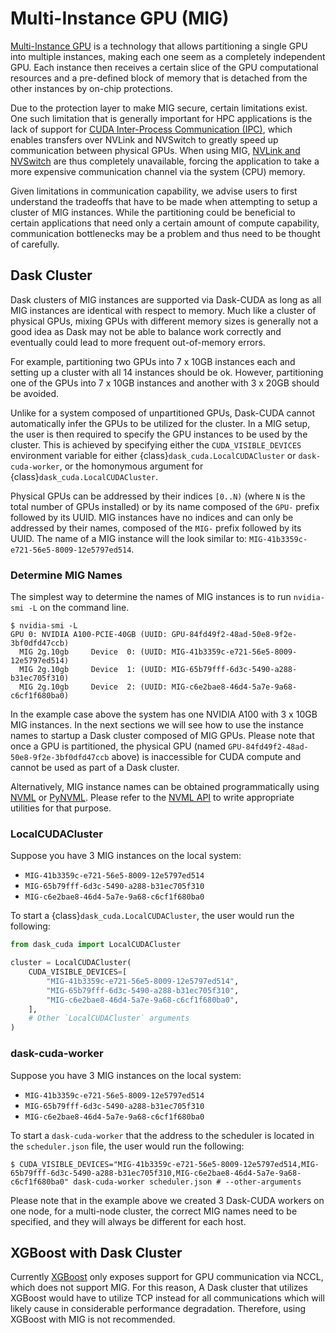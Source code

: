 # Multi-Instance GPU (MIG)

[Multi-Instance GPU](https://www.nvidia.com/en-us/technologies/multi-instance-gpu/) is a technology that allows partitioning a single GPU into multiple instances, making each one seem as a completely independent GPU. Each instance then receives a certain slice of the GPU computational resources and a pre-defined block of memory that is detached from the other instances by on-chip protections.

Due to the protection layer to make MIG secure, certain limitations exist. One such limitation that is generally important for HPC applications is the lack of support for [CUDA Inter-Process Communication (IPC)](https://docs.nvidia.com/cuda/cuda-c-programming-guide/index.html#interprocess-communication), which enables transfers over NVLink and NVSwitch to greatly speed up communication between physical GPUs. When using MIG, [NVLink and NVSwitch](https://www.nvidia.com/en-us/data-center/nvlink/) are thus completely unavailable, forcing the application to take a more expensive communication channel via the system (CPU) memory.

Given limitations in communication capability, we advise users to first understand the tradeoffs that have to be made when attempting to setup a cluster of MIG instances. While the partitioning could be beneficial to certain applications that need only a certain amount of compute capability, communication bottlenecks may be a problem and thus need to be thought of carefully.

## Dask Cluster

Dask clusters of MIG instances are supported via Dask-CUDA as long as all MIG instances are identical with respect to memory. Much like a cluster of physical GPUs, mixing GPUs with different memory sizes is generally not a good idea as Dask may not be able to balance work correctly and eventually could lead to more frequent out-of-memory errors.

For example, partitioning two GPUs into 7 x 10GB instances each and setting up a cluster with all 14 instances should be ok. However, partitioning one of the GPUs into 7 x 10GB instances and another with 3 x 20GB should be avoided.

Unlike for a system composed of unpartitioned GPUs, Dask-CUDA cannot automatically infer the GPUs to be utilized for the cluster. In a MIG setup, the user is then required to specify the GPU instances to be used by the cluster. This is achieved by specifying either the `CUDA_VISIBLE_DEVICES` environment variable for either {class}`dask_cuda.LocalCUDACluster` or `dask-cuda-worker`, or the homonymous argument for {class}`dask_cuda.LocalCUDACluster`.

Physical GPUs can be addressed by their indices `[0..N)` (where `N` is the total number of GPUs installed) or by its name composed of the `GPU-` prefix followed by its UUID. MIG instances have no indices and can only be addressed by their names, composed of the `MIG-` prefix followed by its UUID. The name of a MIG instance will the look similar to: `MIG-41b3359c-e721-56e5-8009-12e5797ed514`.

### Determine MIG Names

The simplest way to determine the names of MIG instances is to run `nvidia-smi -L` on the command line.

```console
$ nvidia-smi -L
GPU 0: NVIDIA A100-PCIE-40GB (UUID: GPU-84fd49f2-48ad-50e8-9f2e-3bf0dfd47ccb)
  MIG 2g.10gb     Device  0: (UUID: MIG-41b3359c-e721-56e5-8009-12e5797ed514)
  MIG 2g.10gb     Device  1: (UUID: MIG-65b79fff-6d3c-5490-a288-b31ec705f310)
  MIG 2g.10gb     Device  2: (UUID: MIG-c6e2bae8-46d4-5a7e-9a68-c6cf1f680ba0)
```

In the example case above the system has one NVIDIA A100 with 3 x 10GB MIG instances. In the next sections we will see how to use the instance names to startup a Dask cluster composed of MIG GPUs. Please note that once a GPU is partitioned, the physical GPU (named `GPU-84fd49f2-48ad-50e8-9f2e-3bf0dfd47ccb` above) is inaccessible for CUDA compute and cannot be used as part of a Dask cluster.

Alternatively, MIG instance names can be obtained programmatically using [NVML](https://developer.nvidia.com/nvidia-management-library-nvml) or [PyNVML](https://pypi.org/project/nvidia-ml-py/). Please refer to the [NVML API](https://docs.nvidia.com/deploy/nvml-api/) to write appropriate utilities for that purpose.

### LocalCUDACluster

Suppose you have 3 MIG instances on the local system:

- `MIG-41b3359c-e721-56e5-8009-12e5797ed514`
- `MIG-65b79fff-6d3c-5490-a288-b31ec705f310`
- `MIG-c6e2bae8-46d4-5a7e-9a68-c6cf1f680ba0`

To start a {class}`dask_cuda.LocalCUDACluster`, the user would run the following:

```python
from dask_cuda import LocalCUDACluster

cluster = LocalCUDACluster(
    CUDA_VISIBLE_DEVICES=[
        "MIG-41b3359c-e721-56e5-8009-12e5797ed514",
        "MIG-65b79fff-6d3c-5490-a288-b31ec705f310",
        "MIG-c6e2bae8-46d4-5a7e-9a68-c6cf1f680ba0",
    ],
    # Other `LocalCUDACluster` arguments
)
```

### dask-cuda-worker

Suppose you have 3 MIG instances on the local system:

- `MIG-41b3359c-e721-56e5-8009-12e5797ed514`
- `MIG-65b79fff-6d3c-5490-a288-b31ec705f310`
- `MIG-c6e2bae8-46d4-5a7e-9a68-c6cf1f680ba0`

To start a `dask-cuda-worker` that the address to the scheduler is located in the `scheduler.json` file, the user would run the following:

```console
$ CUDA_VISIBLE_DEVICES="MIG-41b3359c-e721-56e5-8009-12e5797ed514,MIG-65b79fff-6d3c-5490-a288-b31ec705f310,MIG-c6e2bae8-46d4-5a7e-9a68-c6cf1f680ba0" dask-cuda-worker scheduler.json # --other-arguments
```

Please note that in the example above we created 3 Dask-CUDA workers on one node, for a multi-node cluster, the correct MIG names need to be specified, and they will always be different for each host.

## XGBoost with Dask Cluster

Currently [XGBoost](https://www.nvidia.com/en-us/glossary/data-science/xgboost/) only exposes support for GPU communication via NCCL, which does not support MIG. For this reason, A Dask cluster that utilizes XGBoost would have to utilize TCP instead for all communications which will likely cause in considerable performance degradation. Therefore, using XGBoost with MIG is not recommended.

```{relatedexamples}

```
